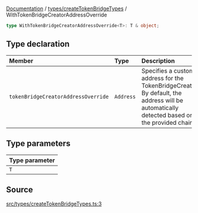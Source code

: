 [Documentation](../../../README.md) / [types/createTokenBridgeTypes](../README.md) / WithTokenBridgeCreatorAddressOverride

```ts
type WithTokenBridgeCreatorAddressOverride<T>: T & object;
```

## Type declaration

| Member                              | Type      | Description                                                                                                                                |
| :---------------------------------- | :-------- | :----------------------------------------------------------------------------------------------------------------------------------------- |
| `tokenBridgeCreatorAddressOverride` | `Address` | Specifies a custom address for the TokenBridgeCreator. By default, the address will be automatically detected based on the provided chain. |

## Type parameters

| Type parameter |
| :------------- |
| `T`            |

## Source

[src/types/createTokenBridgeTypes.ts:3](https://github.com/anegg0/arbitrum-orbit-sdk/blob/8d986d322aefb470a79fa3dc36918f72097df8c1/src/types/createTokenBridgeTypes.ts#L3)
